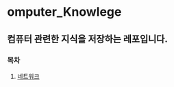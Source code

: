 # omputer_Knowlege
컴퓨터  관련한 지식을 저장하는 레포입니다.
---


### 목차

1. <a href='https://github.com/Andante23/omputer_Knowlege/blob/master/%EB%84%A4%ED%8A%B8%EC%9B%8C%ED%81%AC.md'>네트워크</a>
